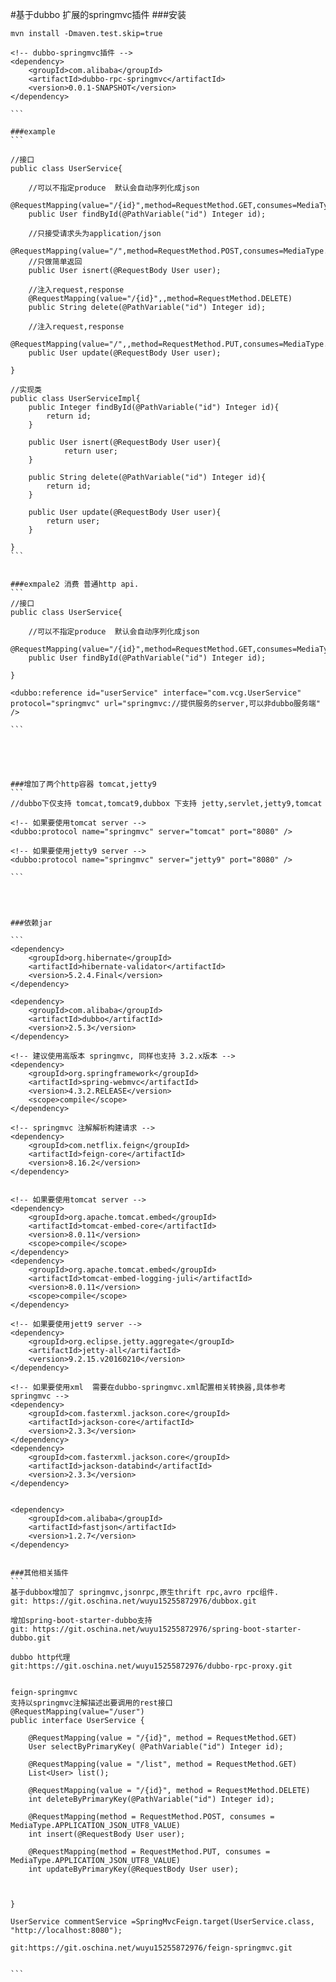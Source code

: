 #基于dubbo 扩展的springmvc插件
###安装
````
mvn install -Dmaven.test.skip=true

<!-- dubbo-springmvc插件 -->
<dependency>
    <groupId>com.alibaba</groupId>
    <artifactId>dubbo-rpc-springmvc</artifactId>
    <version>0.0.1-SNAPSHOT</version>
</dependency>

```

###example
```

//接口
public class UserService{

    //可以不指定produce  默认会自动序列化成json
    @RequestMapping(value="/{id}",method=RequestMethod.GET,consumes=MediaType.APPLICATION_JSON_VALUE)
    public User findById(@PathVariable("id") Integer id);
            
    //只接受请求头为application/json
    @RequestMapping(value="/",method=RequestMethod.POST,consumes=MediaType.APPLICATION_JSON_VALUE)
    //只做简单返回
    public User isnert(@RequestBody User user);
            
    //注入request,response
    @RequestMapping(value="/{id}",,method=RequestMethod.DELETE)
    public String delete(@PathVariable("id") Integer id);
    
    //注入request,response
    @RequestMapping(value="/",,method=RequestMethod.PUT,consumes=MediaType.APPLICATION_JSON_VALUE)
    public User update(@RequestBody User user);
 
}
	
//实现类
public class UserServiceImpl{
    public Integer findById(@PathVariable("id") Integer id){
        return id;
    }
            
    public User isnert(@RequestBody User user){
            return user;
    }
            
    public String delete(@PathVariable("id") Integer id){
        return id;
    }
    
    public User update(@RequestBody User user){
        return user;
    }

}
```


###exmpale2 消费 普通http api.
```
//接口
public class UserService{

    //可以不指定produce  默认会自动序列化成json
    @RequestMapping(value="/{id}",method=RequestMethod.GET,consumes=MediaType.APPLICATION_JSON_VALUE)
    public User findById(@PathVariable("id") Integer id);
 
}

<dubbo:reference id="userService" interface="com.vcg.UserService" protocol="springmvc" url="springmvc://提供服务的server,可以非dubbo服务端" />

```





###增加了两个http容器 tomcat,jetty9
```
//dubbo下仅支持 tomcat,tomcat9,dubbox 下支持 jetty,servlet,jetty9,tomcat

<!-- 如果要使用tomcat server -->
<dubbo:protocol name="springmvc" server="tomcat" port="8080" />

<!-- 如果要使用jetty9 server -->
<dubbo:protocol name="springmvc" server="jetty9" port="8080" />

```

	
	

###依赖jar

```
<dependency>
    <groupId>org.hibernate</groupId>
    <artifactId>hibernate-validator</artifactId>
    <version>5.2.4.Final</version>
</dependency>

<dependency>
    <groupId>com.alibaba</groupId>
    <artifactId>dubbo</artifactId>
    <version>2.5.3</version>
</dependency>

<!-- 建议使用高版本 springmvc, 同样也支持 3.2.x版本 -->
<dependency>
    <groupId>org.springframework</groupId>
    <artifactId>spring-webmvc</artifactId>
    <version>4.3.2.RELEASE</version>
    <scope>compile</scope>
</dependency>

<!-- springmvc 注解解析构建请求 -->
<dependency>
    <groupId>com.netflix.feign</groupId>
    <artifactId>feign-core</artifactId>
    <version>8.16.2</version>
</dependency>


<!-- 如果要使用tomcat server -->
<dependency>
    <groupId>org.apache.tomcat.embed</groupId>
    <artifactId>tomcat-embed-core</artifactId>
    <version>8.0.11</version>
    <scope>compile</scope>
</dependency>
<dependency>
    <groupId>org.apache.tomcat.embed</groupId>
    <artifactId>tomcat-embed-logging-juli</artifactId>
    <version>8.0.11</version>
    <scope>compile</scope>
</dependency>

<!-- 如果要使用jett9 server -->
<dependency>
    <groupId>org.eclipse.jetty.aggregate</groupId>
    <artifactId>jetty-all</artifactId>
    <version>9.2.15.v20160210</version>
</dependency>

<!-- 如果要使用xml  需要在dubbo-springmvc.xml配置相关转换器,具体参考springmvc -->
<dependency>
    <groupId>com.fasterxml.jackson.core</groupId>
    <artifactId>jackson-core</artifactId>
    <version>2.3.3</version>
</dependency>
<dependency>
    <groupId>com.fasterxml.jackson.core</groupId>
    <artifactId>jackson-databind</artifactId>
    <version>2.3.3</version>
</dependency>


<dependency>
    <groupId>com.alibaba</groupId>
    <artifactId>fastjson</artifactId>
    <version>1.2.7</version>
</dependency>


###其他相关插件
```
基于dubbox增加了 springmvc,jsonrpc,原生thrift rpc,avro rpc组件.
git: https://git.oschina.net/wuyu15255872976/dubbox.git

增加spring-boot-starter-dubbo支持 
git: https://git.oschina.net/wuyu15255872976/spring-boot-starter-dubbo.git

dubbo http代理
git:https://git.oschina.net/wuyu15255872976/dubbo-rpc-proxy.git


feign-springmvc
支持以springmvc注解描述出要调用的rest接口
@RequestMapping(value="/user")
public interface UserService {

    @RequestMapping(value = "/{id}", method = RequestMethod.GET)
    User selectByPrimaryKey( @PathVariable("id") Integer id);

    @RequestMapping(value = "/list", method = RequestMethod.GET)
    List<User> list();

    @RequestMapping(value = "/{id}", method = RequestMethod.DELETE)
    int deleteByPrimaryKey(@PathVariable("id") Integer id);

    @RequestMapping(method = RequestMethod.POST, consumes = MediaType.APPLICATION_JSON_UTF8_VALUE)
    int insert(@RequestBody User user);

    @RequestMapping(method = RequestMethod.PUT, consumes = MediaType.APPLICATION_JSON_UTF8_VALUE)
    int updateByPrimaryKey(@RequestBody User user);



}

UserService commentService =SpringMvcFeign.target(UserService.class, "http://localhost:8080");

git:https://git.oschina.net/wuyu15255872976/feign-springmvc.git


```
